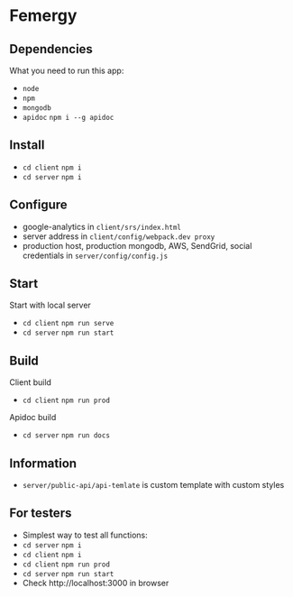 # Femergy

## Dependencies
What you need to run this app:
* `node`
* `npm`
* `mongodb`
* `apidoc` `npm i --g apidoc`

## Install
* `cd client` `npm i`
* `cd server` `npm i`

## Configure
* google-analytics in `client/srs/index.html`
* server address in `client/config/webpack.dev proxy`
* production host, production mongodb, AWS, SendGrid, social credentials in `server/config/config.js`

## Start
Start with local server
* `cd client` `npm run serve`
* `cd server` `npm run start`

## Build
Client build
* `cd client` `npm run prod`

Apidoc build
* `cd server` `npm run docs`

## Information
* `server/public-api/api-temlate` is custom template with custom styles

## For testers

* Simplest way to test all functions:
* `cd server` `npm i`
* `cd client` `npm i`
* `cd client` `npm run prod`
* `cd server` `npm run start`
* Check http://localhost:3000 in browser
